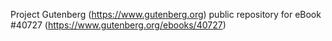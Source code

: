 Project Gutenberg (https://www.gutenberg.org) public repository for eBook #40727 (https://www.gutenberg.org/ebooks/40727)
